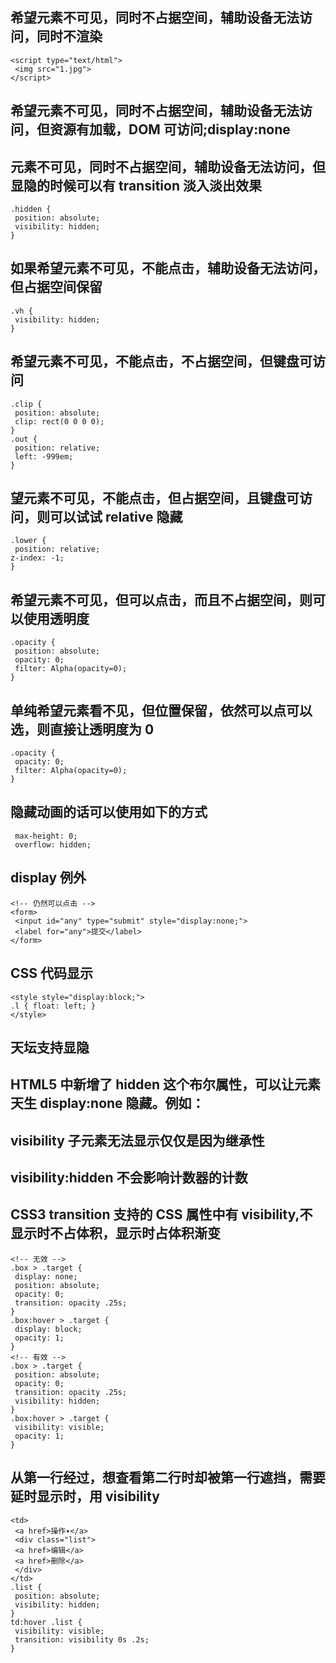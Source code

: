## 希望元素不可见，同时不占据空间，辅助设备无法访问，同时不渲染

```
<script type="text/html">
 <img src="1.jpg">
</script>
```

## 希望元素不可见，同时不占据空间，辅助设备无法访问，但资源有加载，DOM 可访问;display:none

## 元素不可见，同时不占据空间，辅助设备无法访问，但显隐的时候可以有 transition 淡入淡出效果

```
.hidden {
 position: absolute;
 visibility: hidden;
}
```

## 如果希望元素不可见，不能点击，辅助设备无法访问，但占据空间保留

```
.vh {
 visibility: hidden;
}
```

## 希望元素不可见，不能点击，不占据空间，但键盘可访问

```
.clip {
 position: absolute;
 clip: rect(0 0 0 0);
}
.out {
 position: relative;
 left: -999em;
}
```

## 望元素不可见，不能点击，但占据空间，且键盘可访问，则可以试试 relative 隐藏

```
.lower {
 position: relative;
z-index: -1;
}
```

## 希望元素不可见，但可以点击，而且不占据空间，则可以使用透明度

```
.opacity {
 position: absolute;
 opacity: 0;
 filter: Alpha(opacity=0);
}
```

## 单纯希望元素看不见，但位置保留，依然可以点可以选，则直接让透明度为 0

```
.opacity {
 opacity: 0;
 filter: Alpha(opacity=0);
}
```

## 隐藏动画的话可以使用如下的方式

```
 max-height: 0;
 overflow: hidden;
```

## display 例外

```
<!-- 仍然可以点击 -->
<form>
 <input id="any" type="submit" style="display:none;">
 <label for="any">提交</label>
</form>
```

## CSS 代码显示

```
<style style="display:block;">
.l { float: left; }
</style>
```

## <input type="hidden" name="id" value="1"> 天坛支持显隐

## HTML5 中新增了 hidden 这个布尔属性，可以让元素天生 display:none 隐藏。例如：<div hidden>看不见我</div>

## visibility 子元素无法显示仅仅是因为继承性

## visibility:hidden 不会影响计数器的计数

## CSS3 transition 支持的 CSS 属性中有 visibility,不显示时不占体积，显示时占体积渐变

```
<!-- 无效 -->
.box > .target {
 display: none;
 position: absolute;
 opacity: 0;
 transition: opacity .25s;
}
.box:hover > .target {
 display: block;
 opacity: 1;
}
<!-- 有效 -->
.box > .target {
 position: absolute;
 opacity: 0;
 transition: opacity .25s;
 visibility: hidden;
}
.box:hover > .target {
 visibility: visible;
 opacity: 1;
}
```

## 从第一行经过，想查看第二行时却被第一行遮挡，需要延时显示时，用 visibility

```
<td>
 <a href>操作▾</a>
 <div class="list">
 <a href>编辑</a>
 <a href>删除</a>
 </div>
</td>
.list {
 position: absolute;
 visibility: hidden;
}
td:hover .list {
 visibility: visible;
 transition: visibility 0s .2s;
}
```

